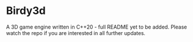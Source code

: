 # Birdy3d
A 3D game engine written in C++20 - full README yet to be added. Please watch the repo if you are interested in all further updates.
